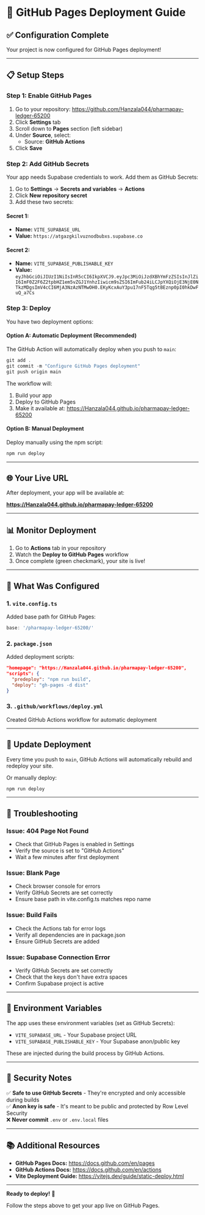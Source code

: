 # 🚀 GitHub Pages Deployment Guide

## ✅ Configuration Complete

Your project is now configured for GitHub Pages deployment!

---

## 📋 Setup Steps

### Step 1: Enable GitHub Pages

1. Go to your repository: https://github.com/Hanzala044/pharmapay-ledger-65200
2. Click **Settings** tab
3. Scroll down to **Pages** section (left sidebar)
4. Under **Source**, select:
   - Source: **GitHub Actions**
5. Click **Save**

### Step 2: Add GitHub Secrets

Your app needs Supabase credentials to work. Add them as GitHub Secrets:

1. Go to **Settings** → **Secrets and variables** → **Actions**
2. Click **New repository secret**
3. Add these two secrets:

#### Secret 1:
- **Name:** `VITE_SUPABASE_URL`
- **Value:** `https://atgazgkilvuznodbubxs.supabase.co`

#### Secret 2:
- **Name:** `VITE_SUPABASE_PUBLISHABLE_KEY`
- **Value:** `eyJhbGciOiJIUzI1NiIsInR5cCI6IkpXVCJ9.eyJpc3MiOiJzdXBhYmFzZSIsInJlZiI6ImF0Z2F6Z2tpbHZ1em5vZGJ1YnhzIiwicm9sZSI6ImFub24iLCJpYXQiOjE3NjE0NTkzMDgsImV4cCI6MjA3NzAzNTMwOH0.EKyKcxAuY3pu17nF5Tqg5tBEznp0pI0hkDwFuQ_a7Cs`

### Step 3: Deploy

You have two deployment options:

#### Option A: Automatic Deployment (Recommended)

The GitHub Action will automatically deploy when you push to `main`:

```powershell
git add .
git commit -m "Configure GitHub Pages deployment"
git push origin main
```

The workflow will:
1. Build your app
2. Deploy to GitHub Pages
3. Make it available at: https://Hanzala044.github.io/pharmapay-ledger-65200

#### Option B: Manual Deployment

Deploy manually using the npm script:

```powershell
npm run deploy
```

---

## 🌐 Your Live URL

After deployment, your app will be available at:

**https://Hanzala044.github.io/pharmapay-ledger-65200**

---

## 📊 Monitor Deployment

1. Go to **Actions** tab in your repository
2. Watch the **Deploy to GitHub Pages** workflow
3. Once complete (green checkmark), your site is live!

---

## 🔧 What Was Configured

### 1. `vite.config.ts`
Added base path for GitHub Pages:
```typescript
base: '/pharmapay-ledger-65200/'
```

### 2. `package.json`
Added deployment scripts:
```json
"homepage": "https://Hanzala044.github.io/pharmapay-ledger-65200",
"scripts": {
  "predeploy": "npm run build",
  "deploy": "gh-pages -d dist"
}
```

### 3. `.github/workflows/deploy.yml`
Created GitHub Actions workflow for automatic deployment

---

## 🔄 Update Deployment

Every time you push to `main`, GitHub Actions will automatically rebuild and redeploy your site.

Or manually deploy:
```powershell
npm run deploy
```

---

## 🐛 Troubleshooting

### Issue: 404 Page Not Found
- Check that GitHub Pages is enabled in Settings
- Verify the source is set to "GitHub Actions"
- Wait a few minutes after first deployment

### Issue: Blank Page
- Check browser console for errors
- Verify GitHub Secrets are set correctly
- Ensure base path in vite.config.ts matches repo name

### Issue: Build Fails
- Check the Actions tab for error logs
- Verify all dependencies are in package.json
- Ensure GitHub Secrets are added

### Issue: Supabase Connection Error
- Verify GitHub Secrets are set correctly
- Check that the keys don't have extra spaces
- Confirm Supabase project is active

---

## 📝 Environment Variables

The app uses these environment variables (set as GitHub Secrets):

- `VITE_SUPABASE_URL` - Your Supabase project URL
- `VITE_SUPABASE_PUBLISHABLE_KEY` - Your Supabase anon/public key

These are injected during the build process by GitHub Actions.

---

## 🔐 Security Notes

✅ **Safe to use GitHub Secrets** - They're encrypted and only accessible during builds  
✅ **Anon key is safe** - It's meant to be public and protected by Row Level Security  
❌ **Never commit** `.env` or `.env.local` files  

---

## 📚 Additional Resources

- **GitHub Pages Docs:** https://docs.github.com/en/pages
- **GitHub Actions Docs:** https://docs.github.com/en/actions
- **Vite Deployment Guide:** https://vitejs.dev/guide/static-deploy.html

---

**Ready to deploy!** 🚀

Follow the steps above to get your app live on GitHub Pages.

